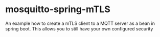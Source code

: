 # mosquitto-spring-mTLS
An example how to create a mTLS client to a MQTT server as a bean in spring boot. This allows you to still have your own configured security
